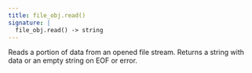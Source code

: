 ```yaml
---
title: file_obj.read()
signature: |
  file_obj.read() -> string
---
```


Reads a portion of data from an opened file stream. Returns a string with data or
an empty string on EOF or error.
